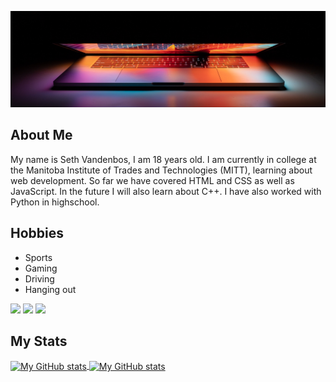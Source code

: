 ![Glowing Laptop](assets/glowLaptop.jpg "Glowing Laptop")

## About Me
My name is Seth Vandenbos, I am 18 years old. I am currently in college at the Manitoba Institute of Trades and Technologies (MITT),
learning about web development. So far we have covered HTML and CSS as well as JavaScript. In the future I will also learn about C++.
I have also worked with Python in highschool.
## Hobbies
<ul>
  <li>
    Sports
  </li>
  <li>
    Gaming
  </li>
  <li>
    Driving
  </li>
  <li>
    Hanging out
  </li>
</ul>


![](https://img.shields.io/badge/code-javascript-informational?style=for-the-badge&logo=javascript&logoColor=white&color=C74C27)
![](https://img.shields.io/badge/web-html-informational?style=for-the-badge&logo=html5&logoColor=white&color=C74C27)
![](https://img.shields.io/badge/web-css-informational?style=for-the-badge&logo=css3&logoColor=white&color=C74C27)

## My Stats

<a href="https://github.com/daBoss02">
  <img height="205px" width="70%" align="center" src="https://github-readme-stats.vercel.app/api?username=daBoss02&theme=cobalt&show_icons=true" alt="My GitHub stats" />
</a>
<a href="https://github.com/mrspecht">
  <img height="205px" width="30%" align="center" src="https://github-readme-stats.vercel.app/api/top-langs/?username=daBoss02&theme=cobalt&hide=Ruby&show_icons=true&langs_count=3" alt="My 
  GitHub stats"/>
</a>



<!---
daBoss02/daBoss02 is a ✨ special ✨ repository because its `README.md` (this file) appears on your GitHub profile.
You can click the Preview link to take a look at your changes.
--->
